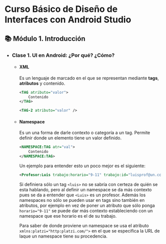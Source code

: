 # Curso Básico de Diseño de Interfaces con Android Studio

## 📚 Módulo 1. Introducción

- ### Clase 1. UI en Android: ¿Por qué? ¿Cómo?

  - #### XML

    Es un lenguaje de marcado en el que se representan mediante **tags**, **atributos** y contenido.

    ````xml
    <TAG atributo="valor">
    	Contenido
    </TAG>
    
    <TAG-2 atributo="valor" />
    ````

  - #### Namespace

    Es un una forma de darle contexto o categoría a un tag. Permite definir donde un elemento tiene un valor definido.

    ````xml
    <NAMESPACE:TAG atr="val">
    	Contenido
    </NAMESPACE:TAG>
    ````

    Un ejemplo para entender esto un poco mejor es el siguiente:

    ````xml
    <Profesor:Luis trabajo:horario="9-11" trabajo:id="luisprof@un.com" personal:id="@luis"></Profesor:Luis>
    ````

    Si definiera sólo un tag ``<luis>`` no se sabría con certeza de quién se esta hablando, pero al definir un namespace se da más contexto pues se da a entender que ``<Luis>`` es un profesor. Además los namespaces no sólo se pueden usar en tags sino también en atributos, por ejemplo en vez de poner un atributo que sólo ponga ``horario="9-11"`` se puede dar más contexto estableciendo con un namespace que ese horario es el de su trabajo.

    Para saber de donde proviene un namespace se usa el atributo ``xmlns:platzi="http:platzi.com/">`` en el que se especifica la URL de laque un namespace tiene su procedencia.